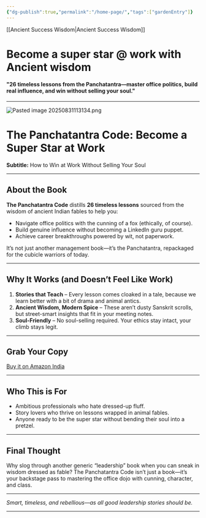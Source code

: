 ```yaml
---
{"dg-publish":true,"permalink":"/home-page/","tags":["gardenEntry"]}
---
```




[[Ancient Success Wisdom\|Ancient Success Wisdom]]
# Become a super star @ work with Ancient wisdom
#### "26 timeless lessons from the Panchatantra—master office politics, build real influence, and win without selling your soul."
---

![Pasted image 20250831113134.png](/img/user/Pasted%20image%2020250831113134.png)

# The Panchatantra Code: Become a Super Star at Work

**Subtitle:** How to Win at Work Without Selling Your Soul

---

## About the Book

**The Panchatantra Code** distills **26 timeless lessons** sourced from the wisdom of ancient Indian fables to help you:

- Navigate office politics with the cunning of a fox (ethically, of course).
- Build genuine influence without becoming a LinkedIn guru puppet.
- Achieve career breakthroughs powered by wit, not paperwork.

It’s not just another management book—it’s the Panchatantra, repackaged for the cubicle warriors of today.

---

## Why It Works (and Doesn’t Feel Like Work)

1. **Stories that Teach** – Every lesson comes cloaked in a tale, because we learn better with a bit of drama and animal antics.  
2. **Ancient Wisdom, Modern Spice** – These aren’t dusty Sanskrit scrolls, but street-smart insights that fit in your meeting notes.  
3. **Soul-Friendly** – No soul-selling required. Your ethics stay intact, your climb stays legit.

---

## Grab Your Copy

[Buy it on Amazon India](https://www.amazon.in/Panchatantra-code-Become-super-star-ebook/dp/B0FHRPC89C)

---

## Who This is For

- Ambitious professionals who hate dressed-up fluff.
- Story lovers who thrive on lessons wrapped in animal fables.
- Anyone ready to be the super star without bending their soul into a pretzel.

---

## Final Thought

Why slog through another generic “leadership” book when you can sneak in wisdom dressed as fable? The Panchatantra Code isn’t just a book—it’s your backstage pass to mastering the office dojo with cunning, character, and class.

---

*Smart, timeless, and rebellious—as all good leadership stories should be.*

---








